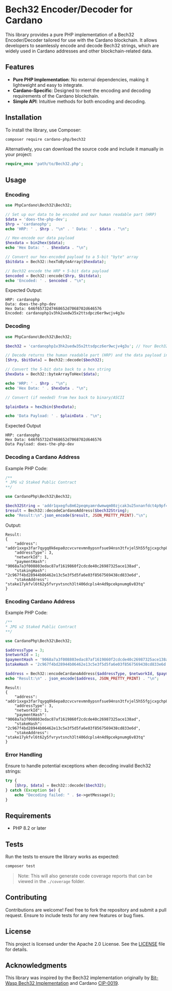 # Bech32 Encoder/Decoder for Cardano

This library provides a pure PHP implementation of a Bech32 Encoder/Decoder tailored for use with the Cardano
blockchain. It allows developers to seamlessly encode and decode Bech32 strings, which are widely used in Cardano
addresses and other blockchain-related data.

## Features

- **Pure PHP Implementation**: No external dependencies, making it lightweight and easy to integrate.
- **Cardano-Specific**: Designed to meet the encoding and decoding requirements of the Cardano blockchain.
- **Simple API**: Intuitive methods for both encoding and decoding.

## Installation

To install the library, use Composer:

```bash
composer require cardano-php/bech32
```

Alternatively, you can download the source code and include it manually in your project:

```php
require_once 'path/to/Bech32.php';
```

## Usage

### Encoding

```php
use PhpCardano\Bech32\Bech32;

// Set up our data to be encoded and our human readable part (HRP)
$data = 'does-the-php-dev';
$hrp = 'cardanophp';
echo 'HRP: ' . $hrp . "\n" . ' Data: ' . $data . "\n";

// Hex-encode our data payload
$hexdata = bin2hex($data);
echo 'Hex Data: ' . $hexdata . "\n";

// Convert our hex-encoded payload to a 5-bit "byte" array
$bitdata = Bech32::hexToByteArray($hexdata);

// Bech32 encode the HRP + 5-bit data payload
$encoded = Bech32::encode($hrp, $bitdata);
echo 'Encoded: ' . $encoded . "\n";
```

Expected Output:

``` 
HRP: cardanophp
Data: does-the-php-dev
Hex Data: 646f65732d7468652d7068702d646576
Encoded: cardanophp1v3hk2uedw35x2ttsdpcz6er9wcjv4g3u
```

### Decoding

```php
use PhpCardano\Bech32\Bech32;

$bech32 = 'cardanophp1v3hk2uedw35x2ttsdpcz6er9wcjv4g3u'; // Your Bech32 string

// Decode returns the human readable part (HRP) and the data payload in a 5-bit array
[$hrp, $bitData] = Bech32::decode($bech32);

// Convert the 5-bit data back to a hex string
$hexData = Bech32::byteArrayToHex($data);

echo 'HRP: ' . $hrp . "\n";
echo 'Hex Data: ' . $hexData . "\n";

// Convert (if needed) from hex back to binary/ASCII

$plainData = hex2bin($hexData);

echo 'Data Payload: ' . $plainData . "\n";
```

Expected Output

``` 
HRP: cardanophp
Hex Data: 646f65732d7468652d7068702d646576
Data Payload: does-the-php-dev
```

### Decoding a Cardano Address

Example PHP Code:

```php 
/**
* JPG v2 Staked Public Contract
**/

use CardanoPhp\Bech32\Bech32;

$bech32String = 'addr1qxegfu8m62peqmyamrdwmwqm00zjcak3u25xnanfdct4p9pf488uagw68fv50kjxv3wrx38829tay6zszthnccsradgqwt4upy';
$result = Bech32::decodeCardanoAddress($bech32String);
echo "Result:\n".json_encode($result, JSON_PRETTY_PRINT)."\n";
```

Output:

```
Result:
{
    "address": "addr1xxgx3far7qygq0k6epa0zcvcvrevmn0ypsnfsue94nsn3tfvjel5h55fgjcxgchp830r7h2l5msrlpt8262r3nvr8eks2utwdd",
    "addressType": 3,
    "networkId": 1,
    "paymentHash": "9068a7a3f008803edac87af1619860f2cdcde40c26987325ace138ad",
    "stakingHash": "2c967f4bd28944b06462e13c5e3f5d5fa6e03f8567569438cd833e6d",
    "stakeAddress": "stake17ykfvl6t62y5fvryvtsnch3lt406dcpls4n4d9pcekpnumg6v83tq"
}
```

### Encoding  Cardano Address

Example PHP Code:

```php 
/**
* JPG v2 Staked Public Contract
**/

use CardanoPhp\Bech32\Bech32;

$addressType = 3;                                                          // Script Hash + Script Hash
$networkId = 1;                                                            // Cardano Mainnet
$paymentHash = '9068a7a3f008803edac87af1619860f2cdcde40c26987325ace138ad'; // Payment Validator
$stakeHash = '2c967f4bd28944b06462e13c5e3f5d5fa6e03f8567569438cd833e6d';   // Stake Validator

$address = Bech32::encodeCardanoAddress($addressType, $networkId, $paymentHash, $stakeHash);
echo "Result:\n" . json_encode($address, JSON_PRETTY_PRINT) . "\n";
```

``` 
Result:
{
    "address": "addr1xxgx3far7qygq0k6epa0zcvcvrevmn0ypsnfsue94nsn3tfvjel5h55fgjcxgchp830r7h2l5msrlpt8262r3nvr8eks2utwdd",
    "addressType": 3,
    "networkId": 1,
    "paymentHash": "9068a7a3f008803edac87af1619860f2cdcde40c26987325ace138ad",
    "stakeHash": "2c967f4bd28944b06462e13c5e3f5d5fa6e03f8567569438cd833e6d",
    "stakeAddress": "stake17ykfvl6t62y5fvryvtsnch3lt406dcpls4n4d9pcekpnumg6v83tq"
}
```

### Error Handling

Ensure to handle potential exceptions when decoding invalid Bech32 strings:

```php
try {
    [$hrp, $data] = Bech32::decode($bech32);
} catch (Exception $e) {
    echo "Decoding failed: " . $e->getMessage();
}
```

## Requirements

- PHP 8.2 or later

## Tests

Run the tests to ensure the library works as expected:

```bash
composer test
```

> Note: This will also generate code coverage reports that can be viewed in the `./coverage` folder.

## Contributing

Contributions are welcome! Feel free to fork the repository and submit a pull request. Ensure to include tests for any
new features or bug fixes.

## License

This project is licensed under the Apache 2.0 License. See the [LICENSE](LICENSE) file for details.

## Acknowledgments

This library was inspired by the Bech32 implementation originally
by [Bit-Wasp Bech32 Implementation](https://github.com/Bit-Wasp/bech32) and
Cardano [CIP-0019](https://github.com/cardano-foundation/CIPs/blob/master/CIP-0019/README.md).
